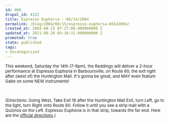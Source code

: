 ```yaml
---
id: 466
drupal_id: 4122
title: Espresso Euphoria - 08/14/2004
permalink: /blog/2004/08/15/espresso-euphoria-08142004/
created_at: 2004-08-15 07:27:00.000000000 Z
updated_at: 2011-08-20 03:36:31.000000000 Z
promoted: true
state: published
tags:
- Uncategorized
---
```

<p><font size="2">This weekend, Saturday the 14th (7-9pm), the Reddings will deliver a 2-hour performance at Espresso Euphoria in Barboursville, on Route 60, the exit right after (west of) the Huntington Mall. It's gonna be great, and MAY even feature Gabe on some NEW instruments!</font></p>
<br />                  <p><font size="2">(Directions: Going West, Take Exit 18 after the Huntington Mall Exit, turn Left, go to the light, turn Right onto Route 60. Follow it until you see a strip mall with a Quiznos on the Left. Espresso Euphoria is in that strip, towards the far end. Here are the <a href="/tour/espressodirections">official directions</a>.) </font></p>
